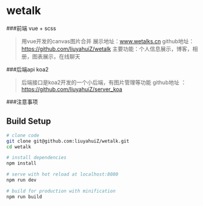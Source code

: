 # wetalk

###前端 vue + scss
> 用vue开发的canvas图片合并
> 展示地址：www.wetalks.cn
> github地址：https://github.com/liuyahuiZ/wetalk
> 主要功能：个人信息展示，博客，相册，图表展示，在线聊天


###后端api koa2
> 后端接口是koa2开发的一个小后端，有图片管理等功能
> github地址 ：https://github.com/liuyahuiZ/server_koa

###注意事项


## Build Setup

``` bash
# clone code
git clone git@github.com:liuyahuiZ/wetalk.git
cd wetalk

# install dependencies
npm install

# serve with hot reload at localhost:8080
npm run dev

# build for production with minification
npm run build
```

